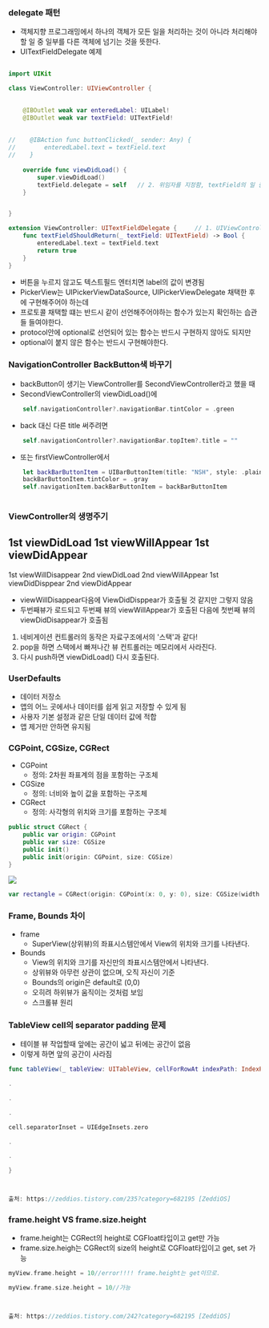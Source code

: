 ### delegate 패턴
- 객체지향 프로그래밍에서 하나의 객체가 모든 일을 처리하는 것이 아니라 처리해야할 일 중 일부를 다른 객체에 넘기는 것을 뜻한다.
- UITextFieldDelegate 예제

```Swift

import UIKit

class ViewController: UIViewController {

    
    @IBOutlet weak var enteredLabel: UILabel!
    @IBOutlet weak var textField: UITextField!
    
    
//    @IBAction func buttonClicked(_ sender: Any) {
//        enteredLabel.text = textField.text
//    }
    
    override func viewDidLoad() {
        super.viewDidLoad()
        textField.delegate = self   // 2. 위임자를 지정함, textField의 일 중 일부를 ViewController가 대신할 수 있음
    }


}

extension ViewController: UITextFieldDelegate {     // 1. UIViewController에서 UITextFieldDelegate 채택함
    func textFieldShouldReturn(_ textField: UITextField) -> Bool {      // 3. 대신해주는 함수
        enteredLabel.text = textField.text
        return true
    }
}
```

- 버튼을 누르지 않고도 텍스트필드 엔터치면 label의 값이 변경됨
- PickerView는 UIPickerViewDataSource, UIPickerViewDelegate 채택한 후에 구현해주어야 하는데
- 프로토콜 채택할 떄는 반드시 같이 선언해주어야하는 함수가 있는지 확인하는 습관들 들여야한다.
- protocol안에 optional로 선언되어 있는 함수는 반드시 구현하지 않아도 되지만
- optional이 붙지 않은 함수는 반드시 구현해야한다.

### NavigationController BackButton색 바꾸기
- backButton이 생기는 ViewController를 SecondViewController라고 했을 때
- SecondViewController의 viewDidLoad()에
```Swift
    self.navigationController?.navigationBar.tintColor = .green
```
- back 대신 다른 title 써주려면
```Swift
    self.navigationController?.navigationBar.topItem?.title = ""
```
- 또는 firstViewController에서 
```Swift
    let backBarButtonItem = UIBarButtonItem(title: "NSH", style: .plain, target: self, action: nil)
    backBarButtonItem.tintColor = .gray
    self.navigationItem.backBarButtonItem = backBarButtonItem
    
```
### ViewController의 생명주기
1st viewDidLoad
1st viewWillAppear
1st viewDidAppear
---------------------
1st viewWillDisappear
2nd viewDidLoad
2nd viewWillAppear
1st viewDidDisppear
2nd viewDidAppear

- viewWillDisappear다음에 ViewDidDisppear가 호출될 것 같지만 그렇지 않음
- 두번째뷰가 로드되고 두번째 뷰의 viewWillAppear가 호출된 다음에 첫번째 뷰의 viewDidDisappear가 호출됨

1. 네비게이션 컨트롤러의 동작은 자료구조에서의 '스택'과 같다!
2. pop을 하면 스택에서 빠져나간 뷰 컨트롤러는 메모리에서 사라진다.
3. 다시 push하면 viewDidLoad() 다시 호출된다.

### UserDefaults
- 데이터 저장소
- 앱의 어느 곳에서나 데이터를 쉽게 읽고 저장할 수 있게 됨
- 사용자 기본 설정과 같은 단일 데이터 값에 적합
- 앱 제거만 안하면 유지됨

### CGPoint, CGSize, CGRect
- CGPoint
    - 정의: 2차원 좌표계의 점을 포함하는 구조체
- CGSize
    - 정의: 너비와 높이 값을 포함하는 구조체
- CGRect
    - 정의: 사각형의 위치와 크기를 포함하는 구조체

```Swift
public struct CGRect {
    public var origin: CGPoint
    public var size: CGSize
    public init()
    public init(origin: CGPoint, size: CGSize)
}
```

<image src = "Resource/CGRect.png" >

```Swift
var rectangle = CGRect(origin: CGPoint(x: 0, y: 0), size: CGSize(width: 50, height: 30))
```

### Frame, Bounds 차이
- frame
    - SuperView(상위뷰)의 좌표시스템안에서 View의 위치와 크기를 나타낸다.
- Bounds
    - View의 위치와 크기를 자신만의 좌표시스템안에서 나타낸다.
    - 상위뷰와 아무런 상관이 없으며, 오직 자신이 기준
    - Bounds의 origin은 default로 (0,0)
    - 오히려 하위뷰가 움직이는 것처럼 보임
    - 스크롤뷰 원리

### TableView cell의 separator padding 문제
- 테이블 뷰 작업할때 앞에는 공간이 넓고 뒤에는 공간이 없음
- 이렇게 하면 앞의 공간이 사라짐
```Swift
func tableView(_ tableView: UITableView, cellForRowAt indexPath: IndexPath) -> UITableViewCell {

.

. 

.

cell.separatorInset = UIEdgeInsets.zero

.

.

}



출처: https://zeddios.tistory.com/235?category=682195 [ZeddiOS]
```

### frame.height VS frame.size.height
- frame.height는 CGRect의 height로 CGFloat타입이고 get만 가능
- frame.size.heigh는 CGRect의 size의 height로 CGFloat타입이고 get, set 가능
```Swift
myView.frame.height = 10//error!!!! frame.height는 get이므로.

myView.frame.size.height = 10//가능



출처: https://zeddios.tistory.com/242?category=682195 [ZeddiOS]
```
